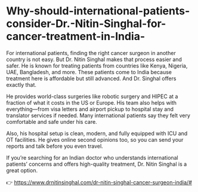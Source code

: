 # Why-should-international-patients-consider-Dr.-Nitin-Singhal-for-cancer-treatment-in-India-

For international patients, finding the right cancer surgeon in another country is not easy. But Dr. Nitin Singhal makes that process easier and safer. He is known for treating patients from countries like Kenya, Nigeria, UAE, Bangladesh, and more. These patients come to India because treatment here is affordable but still advanced. And Dr. Singhal offers exactly that.

He provides world-class surgeries like robotic surgery and HIPEC at a fraction of what it costs in the US or Europe. His team also helps with everything—from visa letters and airport pickup to hospital stay and translator services if needed. Many international patients say they felt very comfortable and safe under his care.

Also, his hospital setup is clean, modern, and fully equipped with ICU and OT facilities. He gives online second opinions too, so you can send your reports and talk before you even travel.

If you’re searching for an Indian doctor who understands international patients’ concerns and offers high-quality treatment, Dr. Nitin Singhal is a great option.

👉 https://www.drnitinsinghal.com/dr-nitin-singhal-cancer-surgeon-india/#

